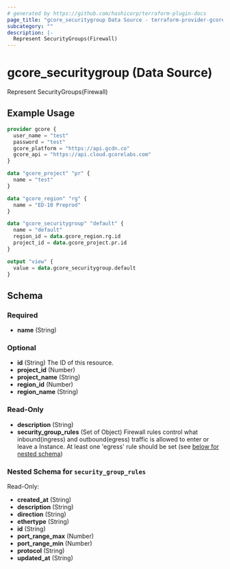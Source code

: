 ```yaml
---
# generated by https://github.com/hashicorp/terraform-plugin-docs
page_title: "gcore_securitygroup Data Source - terraform-provider-gcorelabs"
subcategory: ""
description: |-
  Represent SecurityGroups(Firewall)
---
```


# gcore_securitygroup (Data Source)

Represent SecurityGroups(Firewall)

## Example Usage

```terraform
provider gcore {
  user_name = "test"
  password = "test"
  gcore_platform = "https://api.gcdn.co"
  gcore_api = "https://api.cloud.gcorelabs.com"
}

data "gcore_project" "pr" {
  name = "test"
}

data "gcore_region" "rg" {
  name = "ED-10 Preprod"
}

data "gcore_securitygroup" "default" {
  name = "default"
  region_id = data.gcore_region.rg.id
  project_id = data.gcore_project.pr.id
}

output "view" {
  value = data.gcore_securitygroup.default
}
```

<!-- schema generated by tfplugindocs -->
## Schema

### Required

- **name** (String)

### Optional

- **id** (String) The ID of this resource.
- **project_id** (Number)
- **project_name** (String)
- **region_id** (Number)
- **region_name** (String)

### Read-Only

- **description** (String)
- **security_group_rules** (Set of Object) Firewall rules control what inbound(ingress) and outbound(egress) traffic is allowed to enter or leave a Instance. At least one 'egress' rule should be set (see [below for nested schema](#nestedatt--security_group_rules))

<a id="nestedatt--security_group_rules"></a>
### Nested Schema for `security_group_rules`

Read-Only:

- **created_at** (String)
- **description** (String)
- **direction** (String)
- **ethertype** (String)
- **id** (String)
- **port_range_max** (Number)
- **port_range_min** (Number)
- **protocol** (String)
- **updated_at** (String)


